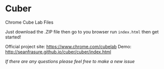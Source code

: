 # Cuber
Chrome Cube Lab Files

Just download the .ZIP file then go to you browser run ```index.html``` then get started!

Official project site: https://www.chrome.com/cubelab
Demo: http://seanfrasure.github.io/cuber/cuber/index.html

*If there are any questions please feel free to make a new issue*
